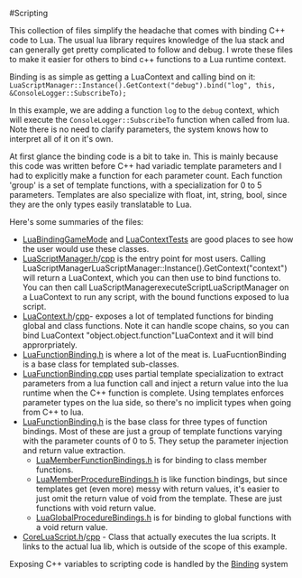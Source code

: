 #Scripting 

This collection of files simplify the headache that comes with binding C++ code to Lua.  The usual lua library requires knowledge of the lua stack and can generally get pretty complicated to follow and debug.  I wrote these files to make it easier for others to bind c++ functions to a Lua runtime context.

Binding is as simple as getting a LuaContext and calling bind on it:
`LuaScriptManager::Instance().GetContext("debug").bind("log", this, &ConsoleLogger::SubscribeTo);`

In this example, we are adding a function `log` to the `debug` context, which will execute the `ConsoleLogger::SubscribeTo` function when called from lua.  Note there is no need to clarify parameters, the system knows how to interpret all of it on it's own.

At first glance the binding code is a bit to take in.  This is mainly because this code was written before C++ had variadic template parameters and I had to explicitly make a function for each parameter count.  Each function 'group' is a set of template functions, with a specialization for 0 to 5 parameters.  Templates are also specialize with float, int, string, bool, since they are the only types easily translatable to Lua.

Here's some summaries of the files: 

* [LuaBindingGameMode](LuaBindingGameMode.cpp) and [LuaContextTests](LuaContextTests.cpp) are good places to see how the user would use these classes.
* [LuaScriptManager.h](LuaScriptManager.h)/[cpp](LuaScriptManager.cpp) is the entry point for most users.  Calling LuaScriptManagerLuaScriptManager::Instance().GetContext("context") will return a LuaContext, which you can then use to bind functions to.  You can then call LuaScriptManagerexecuteScriptLuaScriptManager on a LuaContext to run any script, with the bound functions exposed to lua script.
* [LuaContext.h](LuaContext.h)/[cpp](LuaContext.cpp)- exposes a lot of templated functions for binding global and class functions.  Note it can handle scope chains, so you can bind LuaContext "object.object.function"LuaContext  and it will bind approrpriately.
* [LuaFunctionBinding.h](LuaFunctionBinding.h) is where a lot of the meat is.  LuaFucntionBinding is a base class for templated sub-classes.
* [LuaFunctionBinding.cpp](LuaFunctionBinding.cpp) uses partial template specialization to extract parameters from a lua function call and inject a return value into the lua runtime when the C++ function is complete.  Using templates enforces parameter types on the lua side, so there's no implicit types when going from C++ to lua.
* [LuaFunctionBinding.h](LuaFunctionBinding.h) is the base class for three types of function bindings.  Most of these are just a group of template functions varying with the parameter counts of 0 to 5.  They setup the parameter injection and return value extraction.
  * [LuaMemberFunctionBindings.h](LuaMemberFunctionBindings.h) is for binding to class member functions.
  * [LuaMemberProcedureBindings.h](LuaMemberProcedureBindings.h) is like function bindings, but since templates get (even more) messy with return values, it's easier to just omit the return value of void from the template.  These are just functions with void return value.
  * [LuaGlobalProcedureBindings.h](LuaGlobalProcedureBindings.h) is for binding to global functions with a void return value.
* [CoreLuaScript.h](CoreLuaScript.h)/[cpp](CoreLuaScript.cpp) - Class that actually executes the lua scripts.  It links to the actual lua lib, which is outside of the scope of this example.

Exposing C++ variables to scripting code is handled by the [Binding](/Binding) system